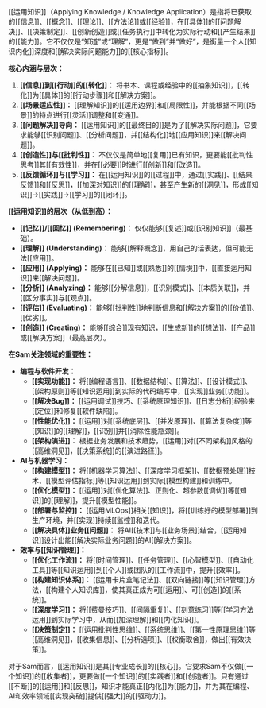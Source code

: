 [[运用知识]]（Applying Knowledge / Knowledge Application）是指将已获取的[[信息]]、[[概念]]、[[理论]]、[[方法论]]或[[经验]]，在[[具体]]的[[问题解决]]、[[决策制定]]、[[创新创造]]或[[任务执行]]中转化为实际行动和[[产生结果]]的[[能力]]。它不仅仅是“知道”或“理解”，更是“做到”并“做好”，是衡量一个人[[知识内化]]深度和[[解决实际问题能力]]的[[核心指标]]。

**核心内涵与层次：**

1.  **[[信息]]到[[行动]]的[[转化]]：** 将书本、课程或经验中的[[抽象知识]]，[[转化]]为[[具体]]的[[行动步骤]]和[[解决方案]]。
2.  **[[场景适应性]]：** [[理解知识]]的[[适用边界]]和[[局限性]]，并能根据不同[[场景]]的特点进行[[灵活]]调整和[[变通]]。
3.  **[[问题解决]]导向：** [[运用知识]]的[[最终目的]]是为了[[解决实际问题]]，它要求能够[[识别问题]]、[[分析问题]]，并[[结构化]]地[[应用知识]]来[[解决问题]]。
4.  **[[创造性]]与[[批判性]]：** 不仅仅是简单地[[复用]]已有知识，更要能[[批判性思考]]其[[有效性]]，并在[[必要]]时进行[[创新]]和[[改造]]。
5.  **[[反馈循环]]与[[学习]]：** 在[[运用知识]]的[[过程]]中，通过[[实践]]、[[结果反馈]]和[[反思]]，[[加深对知识]]的[[理解]]，甚至产生新的[[洞见]]，形成[[知识]]->[[实践]]->[[学习]]的[[闭环]]。

**[[运用知识]]的层次（从低到高）：**

*   **[[记忆]]/[[回忆]] (Remembering)：** 仅仅能够[[复述]]或[[识别知识]]（最基础）。
*   **[[理解]] (Understanding)：** 能够[[解释概念]]，用自己的话表达，但可能无法[[应用]]。
*   **[[应用]] (Applying)：** 能够在[[已知]]或[[熟悉]]的[[情境]]中，[[直接运用知识]]来[[解决问题]]。
*   **[[分析]] (Analyzing)：** 能够[[分解信息]]，[[识别模式]]、[[本质关联]]，并[[区分事实]]与[[观点]]。
*   **[[评估]] (Evaluating)：** 能够[[批判性]]地判断信息和[[解决方案]]的[[价值]]、[[优劣]]。
*   **[[创造]] (Creating)：** 能够[[综合]]现有知识，[[生成新]]的[[想法]]、[[产品]]或[[解决方案]]（最高层次）。

**在Sam关注领域的重要性：**

*   **编程与软件开发：**
    *   **[[实现功能]]：** 将[[编程语言]]、[[数据结构]]、[[算法]]、[[设计模式]]、[[架构原则]]等[[知识运用]]到实际的代码编写中，[[实现]]业务[[功能]]。
    *   **[[解决Bug]]：** [[运用调试]]技巧、[[系统原理知识]]、[[日志分析]]经验来[[定位]]和修复[[软件缺陷]]。
    *   **[[性能优化]]：** [[运用]]对[[系统底层]]、[[并发原理]]、[[算法复杂度]]等[[知识]]的[[理解]]，[[识别]]并[[消除性能瓶颈]]。
    *   **[[架构演进]]：** 根据业务发展和技术趋势，[[运用]]对[[不同架构]]风格的[[高维洞见]]，[[决策系统]]的[[演进路径]]。
*   **AI与机器学习：**
    *   **[[构建模型]]：** 将[[机器学习算法]]、[[深度学习框架]]、[[数据预处理]]技术、[[模型评估指标]]等[[知识运用]]到实际[[模型构建]]和训练中。
    *   **[[优化模型]]：** [[运用]]对[[优化算法]]、正则化、超参数[[调优]]等[[知识]]的[[理解]]，提升[[模型性能]]。
    *   **[[部署与监控]]：** [[运用MLOps]]相关[[知识]]，将[[训练好的模型部署]]到生产环境，并[[实现]]持续[[监控]]和迭代。
    *   **[[解决具体]]业务[[问题]]：** 将AI[[技术]]与[[业务场景]]结合，[[运用知识]]设计出能[[解决实际业务问题]]的AI[[解决方案]]。
*   **效率与[[知识管理]]：**
    *   **[[优化工作流]]：** 将[[时间管理]]、[[任务管理]]、[[心智模型]]、[[自动化工具]]等[[知识运用]]到[[个人]]或团队的[[工作流]]中，提升[[效率]]。
    *   **[[构建知识体系]]：** [[运用卡片盒笔记法]]、[[双向链接]]等[[知识管理]]方法，[[构建个人知识库]]，使其真正成为可[[运用]]、可[[创造]]的[[系统]]。
    *   **[[深度学习]]：** 将[[费曼技巧]]、[[间隔重复]]、[[刻意练习]]等[[学习方法运用]]到实际学习中，从而[[加深理解]]和[[内化知识]]。
    *   **[[决策制定]]：** [[运用批判性思维]]、[[系统思维]]、[[第一性原理思维]]等[[高维洞见]]，[[收集信息]]、[[分析选项]]、[[权衡取舍]]，做出[[有效决策]]。

对于Sam而言，[[运用知识]]是其[[专业成长]]的[[核心]]。它要求Sam不仅做[[一个知识]]的[[收集者]]，更要做[[一个知识]]的[[实践者]]和[[创造者]]。只有通过[[不断]]的[[运用]]和[[反思]]，知识才能真正[[内化]]为[[能力]]，并为其在编程、AI和效率领域[[实现突破]]提供[[强大]]的[[驱动力]]。